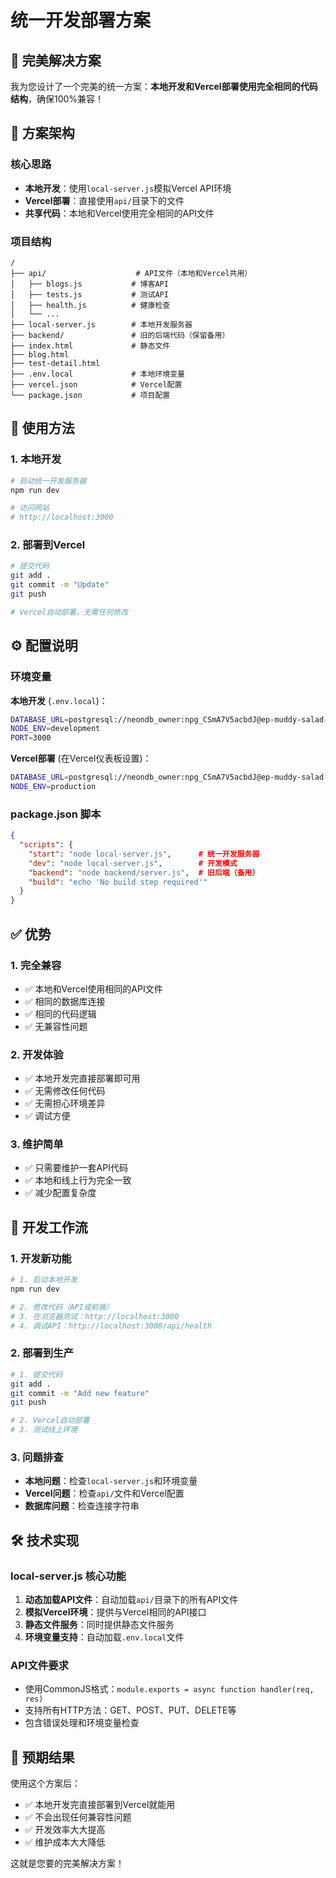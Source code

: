# 统一开发部署方案

## 🎯 完美解决方案

我为您设计了一个完美的统一方案：**本地开发和Vercel部署使用完全相同的代码结构**，确保100%兼容！

## 🔧 方案架构

### 核心思路
- **本地开发**：使用`local-server.js`模拟Vercel API环境
- **Vercel部署**：直接使用`api/`目录下的文件
- **共享代码**：本地和Vercel使用完全相同的API文件

### 项目结构
```
/
├── api/                    # API文件（本地和Vercel共用）
│   ├── blogs.js           # 博客API
│   ├── tests.js           # 测试API
│   ├── health.js          # 健康检查
│   └── ...
├── local-server.js        # 本地开发服务器
├── backend/               # 旧的后端代码（保留备用）
├── index.html             # 静态文件
├── blog.html
├── test-detail.html
├── .env.local             # 本地环境变量
├── vercel.json            # Vercel配置
└── package.json           # 项目配置
```

## 🚀 使用方法

### 1. 本地开发
```bash
# 启动统一开发服务器
npm run dev

# 访问网站
# http://localhost:3000
```

### 2. 部署到Vercel
```bash
# 提交代码
git add .
git commit -m "Update"
git push

# Vercel自动部署，无需任何修改
```

## ⚙️ 配置说明

### 环境变量
**本地开发** (`.env.local`)：
```bash
DATABASE_URL=postgresql://neondb_owner:npg_CSmA7V5acbdJ@ep-muddy-salad-af73ejdb-pooler.c-2.us-west-2.aws.neon.tech/neondb?sslmode=require&channel_binding=require
NODE_ENV=development
PORT=3000
```

**Vercel部署** (在Vercel仪表板设置)：
```bash
DATABASE_URL=postgresql://neondb_owner:npg_CSmA7V5acbdJ@ep-muddy-salad-af73ejdb-pooler.c-2.us-west-2.aws.neon.tech/neondb?sslmode=require&channel_binding=require
NODE_ENV=production
```

### package.json 脚本
```json
{
  "scripts": {
    "start": "node local-server.js",      # 统一开发服务器
    "dev": "node local-server.js",        # 开发模式
    "backend": "node backend/server.js",  # 旧后端（备用）
    "build": "echo 'No build step required'"
  }
}
```

## ✅ 优势

### 1. 完全兼容
- ✅ 本地和Vercel使用相同的API文件
- ✅ 相同的数据库连接
- ✅ 相同的代码逻辑
- ✅ 无兼容性问题

### 2. 开发体验
- ✅ 本地开发完直接部署即可用
- ✅ 无需修改任何代码
- ✅ 无需担心环境差异
- ✅ 调试方便

### 3. 维护简单
- ✅ 只需要维护一套API代码
- ✅ 本地和线上行为完全一致
- ✅ 减少配置复杂度

## 🔄 开发工作流

### 1. 开发新功能
```bash
# 1. 启动本地开发
npm run dev

# 2. 修改代码（API或前端）
# 3. 在浏览器测试：http://localhost:3000
# 4. 调试API：http://localhost:3000/api/health
```

### 2. 部署到生产
```bash
# 1. 提交代码
git add .
git commit -m "Add new feature"
git push

# 2. Vercel自动部署
# 3. 测试线上环境
```

### 3. 问题排查
- **本地问题**：检查`local-server.js`和环境变量
- **Vercel问题**：检查`api/`文件和Vercel配置
- **数据库问题**：检查连接字符串

## 🛠️ 技术实现

### local-server.js 核心功能
1. **动态加载API文件**：自动加载`api/`目录下的所有API文件
2. **模拟Vercel环境**：提供与Vercel相同的API接口
3. **静态文件服务**：同时提供静态文件服务
4. **环境变量支持**：自动加载`.env.local`文件

### API文件要求
- 使用CommonJS格式：`module.exports = async function handler(req, res)`
- 支持所有HTTP方法：GET、POST、PUT、DELETE等
- 包含错误处理和环境变量检查

## 🎉 预期结果

使用这个方案后：
- ✅ 本地开发完直接部署到Vercel就能用
- ✅ 不会出现任何兼容性问题
- ✅ 开发效率大大提高
- ✅ 维护成本大大降低

这就是您要的完美解决方案！
